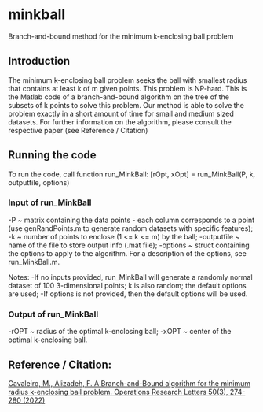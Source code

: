 # minkball
Branch-and-bound method for the minimum k-enclosing ball problem

## Introduction
The minimum k-enclosing ball problem seeks the ball with smallest radius that contains at least k of m given points. This problem is NP-hard. This is the Matlab code of a branch-and-bound algorithm on the tree of the subsets of k points to solve this problem. Our method is able to solve the problem exactly in a short amount of time for small and medium sized datasets.
For further information on the algorithm, please consult the respective paper (see Reference / Citation)

## Running the code
To run the code, call function run_MinkBall:  [rOpt, xOpt] = run_MinkBall(P, k, outputfile, options)

### Input of run_MinkBall
-P ~ matrix containing the data points - each column corresponds to a point (use genRandPoints.m to generate random datasets with specific features);
-k ~ number of points to enclose (1 <= k <= m) by the ball;
-outputfile ~ name of the file to store output info (.mat file);
-options ~ struct containing the options to apply to the algorithm. For a description of the options, see run_MinkBall.m.

Notes: 
-If no inputs provided, run_MinkBall will generate a randomly normal dataset of 100 3-dimensional points; k is also random; the default options are used;
-If options is not provided, then the default options will be used.

### Output of run_MinkBall
-rOPT ~ radius of the optimal k-enclosing ball;
-xOPT ~ center of the optimal k-enclosing ball.

## Reference / Citation:
[Cavaleiro, M., Alizadeh, F. A Branch-and-Bound algorithm for the minimum radius k-enclosing ball problem. Operations Research Letters 50(3), 274-280 (2022)](https://www.sciencedirect.com/science/article/abs/pii/S0167637722000323)
